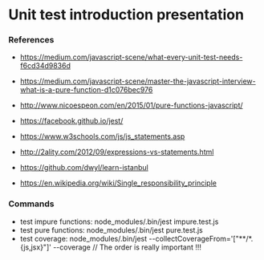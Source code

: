 # Unit test introduction presentation

### References
- https://medium.com/javascript-scene/what-every-unit-test-needs-f6cd34d9836d
- https://medium.com/javascript-scene/master-the-javascript-interview-what-is-a-pure-function-d1c076bec976
- http://www.nicoespeon.com/en/2015/01/pure-functions-javascript/
- https://facebook.github.io/jest/

- https://www.w3schools.com/js/js_statements.asp
- http://2ality.com/2012/09/expressions-vs-statements.html
- https://github.com/dwyl/learn-istanbul
- https://en.wikipedia.org/wiki/Single_responsibility_principle

### Commands
- test impure functions: node_modules/.bin/jest impure.test.js 
- test pure functions: node_modules/.bin/jest pure.test.js 
- test coverage: node_modules/.bin/jest --collectCoverageFrom='["**/*.{js,jsx}"]' --coverage // The order is really important !!!